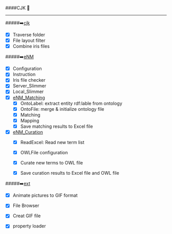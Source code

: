 ####CJK :speech_balloon:

--------
#####:arrow_right:[cjk](https://github.com/JKChang2015/CJK/tree/master/src/main/java/com/github/cjk)
- [x] Traverse folder 
- [x] File layout filter 
- [x] Combine iris files

#####:arrow_right:[eNM](https://github.com/JKChang2015/CJK/tree/master/src/main/java/com/github/eNM)
- [x] Configuration
- [x] Instruction
- [x] Iris file checker
- [x] Server_Slimmer
- [x] Local_Slimmer
- [x] [eNM_Matching](https://github.com/JKChang2015/CJK/tree/master/CJK/src/main/java/eNM/Matching)
  - [x] OntoLabel: extract entity rdf:lable from ontology
  - [x] OntoFile: merge & initialize ontology file
  - [x] Matching
  - [x] Mapping
  - [x] Save matching results to Excel file
  
- [x] [eNM_Curation](https://github.com/JKChang2015/CJK/tree/master/CJK/src/main/java/eNM/Curator)
  - [x] ReadExcel: Read new term list
  - [x] OWLFile configuration
  - [x] Curate new terms to OWL file
  - [x] Save curation results to Excel file and OWL file
  
 
#####:arrow_right:[ext](https://github.com/JKChang2015/CJK/tree/master/CJK/src/main/java/ext)
- [x] Animate pictures to GIF format
- [x] File Browser
- [x] Creat GIF file
- [x] property loader

